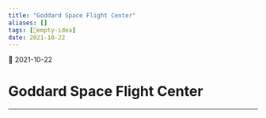 ```yaml
---
title: "Goddard Space Flight Center"
aliases: []
tags: [💭empty-idea]
date: 2021-10-22
---
```

🌱 2021-10-22
# Goddard Space Flight Center
___